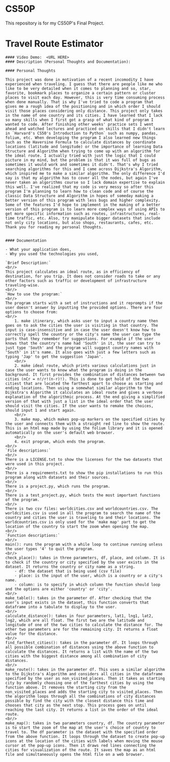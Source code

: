# CS50P
This repository is for my CS50P's Final Project.

# Travel Route Estimator
    #### Video Demo:  <URL HERE>
    #### Description (Personal Thoughts and Documentation):

    #### Personal Thoughts

    This project was done in motivation of a recent incomodity I have experienced when traveling. I guess that there are people like me who like to be very detailed when it comes to planning and so, star, favorite, bookmark places to organize a certain pattern or cluster places to visit each day. However, this is very time consuming process when done manually. That is why I've tried to code a program that gives me a rough idea of the positioning and in which order I should visit those places considering only distance. This project only takes in the name of one country and its cities. I have learned that I lack so many skills when I first got a grasp of what kind of program I wanted to code. After finishing other weeks' practice sets I went ahead and watched lectures and practiced on skills that I didn't learn in `Harvard's CS50's Introduction to Python` such as numpy, pandas, folium, etc. When developing the program I also learned new things such as the Haversine Formula to calculate distances by coordinate locations (latitude and longitude) or the importance of learning Data Structure and Algorithm when trying to come up with an algorithm for the ideal route. I actually tried with just the logic that I could picture in my mind, but the problem is that it was full of bugs as sometimes it would work and sometimes it didn't. That's why I tried searching algorithms for this and I came across Dijkstra's Algorithm, which inspired me to make a similar algorithm. The only difference I'd say is that my algorithm has to cover all the nodes, but again I've never taken an algorithms course so I lack domain expertise to explain this well. I've realized that my code is very messy so after this program I'm planning to learn how to clean code and of course the classic Data Structure and Algorithm in hopes of someday making a better version of this program with less bugs and higher complexity. Some of the features I'd hope to implement in the making of a better version of this program is to learn more complex ways of using APIs to get more specific information such as routes, infrastructures, real-time traffic, etc. Also, try manipulate bigger datasets that include not only city locations, but also shops, restaurants, cafes, etc.
    Thank you for reading my personal thoughts.
    

    #### Documentation

    - What your application does,
    - Why you used the technologies you used,

    `Brief Description:`
    <br/>
    This project calculates an ideal route, as in efficiency of destination, for you trip. It does not consider roads to take or any other factors such as traffic or development of infrastructure traveling-wise.
    <br/>
    `How to use the program:`
    <br/>
    The program starts with a set of instructions and it reprompts if the user doesn't answer by inputting the provided options. There are four options to choose from: 
    <br/>
        1. make itinerary, which asks user to input a country name then goes on to ask the cities the user is visiting in that country. The input is case-insensitive and in case the user doesn't know how to correctly spell the country or the city's name the user can type the parts that they remember for suggestions. For example if the user knows that the country's name had 'South' in it, the user can try to just type 'South' and the program will suggest country names with 'South' in it's name. It also goes with just a few letters such as typing 'Jap' to get the suggestion 'Japan'.
        <br/> 
        2. make ideal route, which prints various calculations just in case the user wants to know what the program is doing in the background. It first provides the combination of distances between two cities (nCr = n!/r!(n-r)!). This is done to get hold of the two citiest that are located the farthest apart to choose as starting and ending locations. Then using a somewhat similar algorithm to the Dijkstra's Algorithm it calculates an ideal route and gives a verbose explanation of the algorithmic process. At the end giving a simplified version of that with just a list in the ideal order that the user should visit the cities. If the user wants to remake the choices, should input 1 and start again.
        <br/>
        3. make map, which makes pop-up markers on the specified cities by the user and connects them with a straight red line to show the route. This is an html map made by using the folium library and it is opened automatically on the user's default web browser. 
        <br/>
        4. exit program, which ends the program.
    <br/>
    `File descriptions:`
    <br/>
    There is a LICENSE.txt to show the licenses for the two datasets that were used in this project.
    <br/>
    There is a requirements.txt to show the pip installations to run this program along with datasets and their sources.
    <br/>
    There is a project.py, which runs the program.
    <br/>
    There is a test_project.py, which tests the most important functions of the program.
    <br/>
    There is two csv files: worldcities.csv and worldcountries.csv. The worldcities.csv is used in all the program to search the name of the country and cities the user is traveling to and their locations. The worldcountries.csv is only used for the 'make map' part to get the location of the country to start the zoom when opening the map.
    <br/>
    `Function descriptions:`
    <br/>
    main(): runs the program with a while loop to continue running unless the user types '4' to quit the program.
    <br/>
    check_place(): takes in three parameters, df, place, and column. It is to check if the country or city specified by the user exists in the dataset. It returns the country or city name as a string.
        - df: the dataset that is being used (csv file)
        - place: is the input of the user, which is a country or a city's name.
        - column: is to specify in which column the function should loop and the options are either 'country' or 'city'.
    <br/>
    make_table(): takes in the parameter df. After checking that the user's input exists in the dataset, this function converts that dataframe into a tabulate to display to the user.
    <br/>
    calculate_distance(): takes in four parameters, lat1, lng1, lat2, lng2, which are all float. The first two are the latitude and longitude of one of the two cities to calculate the distance for. The other two parameters are for the remaining city. It returns a float value for the distance.
    <br/>
    find_farthest_cities(): takes in the parameter df. It loops through all possible combination of distances using the above function to calculate the distances. It returns a list with the name of the two cities with the biggest distance among all combination of city distances.
    <br/>
    make_route(): takes in the parameter df. This uses a similar algorithm to the Dijkstra's Algorithm and considers all cities in the dataframe specified by the user as non_visited_places. Then it takes as starting city by randomly choosing one of the farthest cities by using the function above. It removes the starting city from the non_visited_places and adds the starting city to visited_places. Then the algorithm loops through all the combinations of city distances possible by find the city with the closest distance this time and chooses that city as the next stop. This process goes on until reaching the last city. It returns a list in the order of the ideal route.
    <br/>
    make_map(): takes in two parameters country, df. The country parameter is to start the zoom of the map at the user's choice of country to travel to. The df parameter is the dataset with the specified order from the above function. It loops through the dataset to create pop-up icons at the location of the cities with labels when moving the mouse cursor at the pop-up icons. Then it draws red lines connecting the cities for visualization of the route. It saves the map as an html file and simultaneously opens the html file on a web browser.

